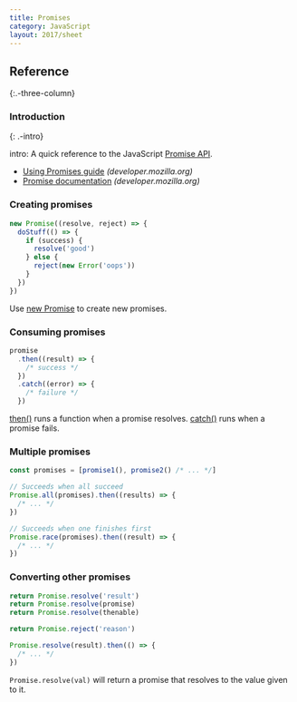 ```yaml
---
title: Promises
category: JavaScript
layout: 2017/sheet
---
```


## Reference
{:.-three-column}

### Introduction
{: .-intro}

intro: A quick reference to the JavaScript [Promise API](https://developer.mozilla.org/en-US/docs/Web/JavaScript/Reference/Global_Objects/Promise).

- [Using Promises guide](https://developer.mozilla.org/en-US/docs/Web/JavaScript/Guide/Using_promises) _(developer.mozilla.org)_
- [Promise documentation](https://developer.mozilla.org/en-US/docs/Web/JavaScript/Reference/Global_Objects/Promise) _(developer.mozilla.org)_

### Creating promises

```js
new Promise((resolve, reject) => {
  doStuff(() => {
    if (success) {
      resolve('good')
    } else {
      reject(new Error('oops'))
    }
  })
})
```

Use [new Promise](https://developer.mozilla.org/en-US/docs/Web/JavaScript/Reference/Global_Objects/Promise#Constructor) to create new promises.

### Consuming promises

```js
promise
  .then((result) => {
    /* success */
  })
  .catch((error) => {
    /* failure */
  })
```

[then()](https://developer.mozilla.org/en-US/docs/Web/JavaScript/Reference/Global_Objects/Promise/then) runs a function when a promise resolves. [catch()](https://developer.mozilla.org/en-US/docs/Web/JavaScript/Reference/Global_Objects/Promise/catch) runs when a promise fails.

### Multiple promises

```js
const promises = [promise1(), promise2() /* ... */]
```

```js
// Succeeds when all succeed
Promise.all(promises).then((results) => {
  /* ... */
})
```

```js
// Succeeds when one finishes first
Promise.race(promises).then((result) => {
  /* ... */
})
```

### Converting other promises

```js
return Promise.resolve('result')
return Promise.resolve(promise)
return Promise.resolve(thenable)

return Promise.reject('reason')

Promise.resolve(result).then(() => {
  /* ... */
})
```

`Promise.resolve(val)` will return a promise that resolves to the value given to it.
